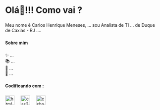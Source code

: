 <h1 align="left">Olá👋!!! Como vai ?</h1>

###

<p align="left">Meu nome é Carlos Henrique Meneses, ... sou Analista de TI ... de Duque de Caxias - RJ ....</p>

###

<h4 align="left">Sobre mim</h4>

###

<p align="left">✨  ...<br>📚 ...<br>🎯 ...<br>🎲 ...</p>

###

<h4 align="left"> Codificando com :</h4>

###

<div align="left">
  <img src="https://cdn.jsdelivr.net/gh/devicons/devicon/icons/html5/html5-original.svg" height="30" alt="html5 logo"  />
  <img width="12" />
  <img src="https://cdn.jsdelivr.net/gh/devicons/devicon/icons/css3/css3-original.svg" height="30" alt="css3 logo"  />
  <img width="12" />
  <!-- <img src="https://cdn.jsdelivr.net/gh/devicons/devicon/icons/python/python-original.svg" height="30" alt="python logo"  />
  <img width="12" /> -->
  <img src="https://cdn.jsdelivr.net/gh/devicons/devicon/icons/csharp/csharp-original.svg" height="30" alt="csharp logo"  />
</div>

###
